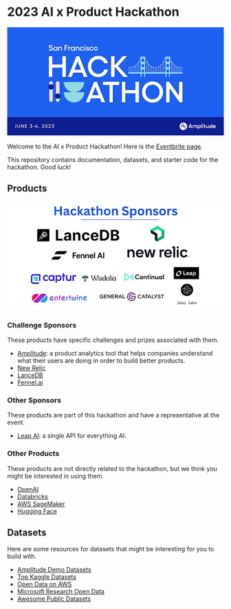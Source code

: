 # 2023 AI x Product Hackathon

![Hackathon Banner](images/hackathon-banner.jpeg)

Welcome to the AI x Product Hackathon! Here is the [Eventbrite page](https://www.eventbrite.ie/e/ai-x-product-hackathon-tickets-616404240677).

This repository contains documentation, datasets, and starter code for the hackathon. Good luck!

## Products

![Hackathon Sponsors](images/hackathon-sponsors.jpeg)

### Challenge Sponsors

These products have specific challenges and prizes associated with them.

- [Amplitude](challenge-sponsors/amplitude/README.md): a product analytics tool that helps companies understand what their users are doing in order to build better products.
- [New Relic](challenge-sponsors/newrelic/README.md)
- [LanceDB](challenge-sponsors/lancedb/README.md)
- [Fennel.ai](challenge-sponsors/fennelai/README.md)

### Other Sponsors

These products are part of this hackathon and have a representative at the event.

- [Leap AI](other-sponsors/leap-ai/README.md): a single API for everything AI.

### Other Products

These products are not directly related to the hackathon, but we think you might be interested in using them.

- [OpenAI](other-products/openai/README.md)
- [Databricks](other-products/databricks/README.md)
- [AWS SageMaker](other-products/sagemaker/README.md)
- [Hugging Face](other-products/huggingface/README.md)

## Datasets

Here are some resources for datasets that might be interesting for you to build with.

- [Amplitude Demo Datasets](datasets/amplitude/README.md)
- [Top Kaggle Datasets](https://www.kaggle.com/datasets?sort=votes)
- [Open Data on AWS](https://registry.opendata.aws/)
- [Microsoft Research Open Data](https://msropendata.com/)
- [Awesome Public Datasets](https://github.com/awesomedata/awesome-public-datasets)
